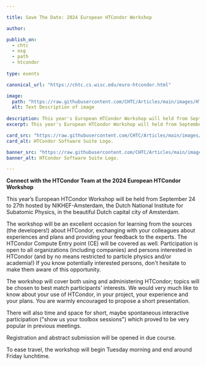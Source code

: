 ```yaml
---

title: Save The Date: 2024 European HTCondor Workshop  

author: 

publish_on:
  - chtc
  - osg
  - path
  - htcondor
  
type: events

canonical_url: "https://chtc.cs.wisc.edu/euro-htcondor.html"

image:
  path: "https://raw.githubusercontent.com/CHTC/Articles/main/images/HTCondor_Bird.png"
  alt: Text Description of image
  
description: This year's European HTCondor Workshop will held from September 24-27 in Amsterdam. 
excerpt: This year's European HTCondor Workshop will held from September 24-27 in Amsterdam. 

card_src: "https://raw.githubusercontent.com/CHTC/Articles/main/images/HTCondor_Bird.png"
card_alt: HTCondor Software Suite Logo. 

banner_src: "https://raw.githubusercontent.com/CHTC/Articles/main/images/HTCondor_Bird.png"
banner_alt: HTCondor Software Suite Logo. 

---
```


**Connect with the HTCondor Team at the 2024 European HTCondor Workshop**

This year’s European HTCondor Workshop will be held from September 24 to 27th hosted by NIKHEF-Amsterdam, the Dutch National Institute 
for Subatomic Physics, in the beautiful Dutch capital city of Amsterdam.

The workshop will be an excellent occasion for learning from the sources (the developers!) about HTCondor, exchanging with your colleagues 
about experiences and plans and providing your feedback to the experts. The HTCondor Compute Entry point (CE) will be covered as well.
Participation is open to all organizations (including companies) and persons interested in HTCondor (and by no means restricted to particle 
physics and/or academia!) If you know potentially interested persons, don't hesitate to make them aware of this opportunity.

The workshop will cover both using and administering HTCondor; topics will be chosen to best match participants' interests. We would very much 
like to know about your use of HTCondor, in your project, your experience and your plans. You are warmly encouraged to propose a short presentation.

There will also time and space for short, maybe spontaneous interactive participation ("show us your toolbox sessions") which proved to 
be very popular in previous meetings.

Registration and abstract submission will be opened in due course.

To ease travel, the workshop will begin Tuesday morning and end around Friday lunchtime.
